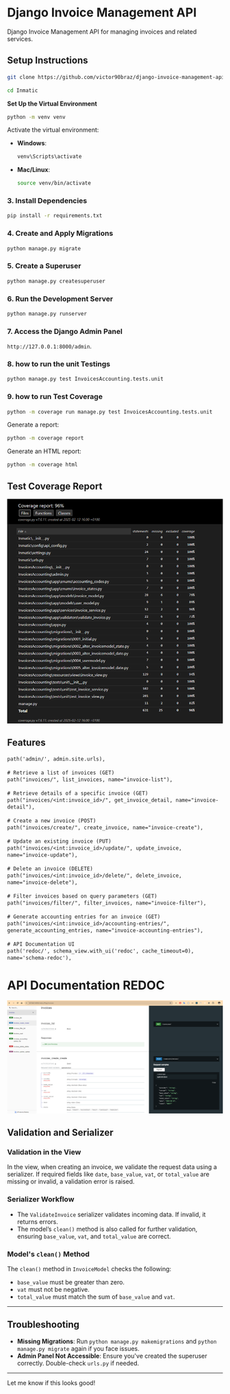 # Django Invoice Management API

Django Invoice Management API for managing invoices and related services.

## Setup Instructions
```bash
git clone https://github.com/victor90braz/django-invoice-management-api.git
```

```bash
cd Inmatic
```

 **Set Up the Virtual Environment**  
```bash
python -m venv venv
```

Activate the virtual environment:

- **Windows**:  
  ```bash
  venv\Scripts\activate
  ```
- **Mac/Linux**:  
  ```bash
  source venv/bin/activate
  ```

### 3. **Install Dependencies**  
```bash
pip install -r requirements.txt
```

### 4. **Create and Apply Migrations**  
```bash
python manage.py migrate
```

### 5. **Create a Superuser**  
```bash
python manage.py createsuperuser
```

### 6. **Run the Development Server**  
```bash
python manage.py runserver
```

### 7. **Access the Django Admin Panel**  
`http://127.0.0.1:8000/admin`.

### 8. **how to run the unit Testings**  
```bash
python manage.py test InvoicesAccounting.tests.unit
```

### 9. **how to run Test Coverage**  
```bash
python -m coverage run manage.py test InvoicesAccounting.tests.unit
```  
Generate a report:  
```bash
python -m coverage report
```  
Generate an HTML report:  
```bash
python -m coverage html
```
## Test Coverage Report

![Test Coverage Report](public/images/test-coverage-report.png)

## Features

    path('admin/', admin.site.urls),  

    # Retrieve a list of invoices (GET)
    path("invoices/", list_invoices, name="invoice-list"),

    # Retrieve details of a specific invoice (GET)
    path("invoices/<int:invoice_id>/", get_invoice_detail, name="invoice-detail"),

    # Create a new invoice (POST)
    path("invoices/create/", create_invoice, name="invoice-create"),

    # Update an existing invoice (PUT)
    path("invoices/<int:invoice_id>/update/", update_invoice, name="invoice-update"),

    # Delete an invoice (DELETE)
    path("invoices/<int:invoice_id>/delete/", delete_invoice, name="invoice-delete"),

    # Filter invoices based on query parameters (GET)
    path("invoices/filter/", filter_invoices, name="invoice-filter"),

    # Generate accounting entries for an invoice (GET)
    path("invoices/<int:invoice_id>/accounting-entries/", generate_accounting_entries, name="invoice-accounting-entries"),

    # API Documentation UI
    path('redoc/', schema_view.with_ui('redoc', cache_timeout=0), name='schema-redoc'),

# API Documentation REDOC   

![API Docs](public/images/open-api-redoc-dashboard.png)

## Validation and Serializer

### Validation in the View

In the view, when creating an invoice, we validate the request data using a serializer. If required fields like `date`, `base_value`, `vat`, or `total_value` are missing or invalid, a validation error is raised.

### Serializer Workflow

- The `ValidateInvoice` serializer validates incoming data. If invalid, it returns errors.
- The model’s `clean()` method is also called for further validation, ensuring `base_value`, `vat`, and `total_value` are correct.

### Model's `clean()` Method

The `clean()` method in `InvoiceModel` checks the following:
- `base_value` must be greater than zero.
- `vat` must not be negative.
- `total_value` must match the sum of `base_value` and `vat`.

---

## Troubleshooting

- **Missing Migrations**: Run `python manage.py makemigrations` and `python manage.py migrate` again if you face issues.
- **Admin Panel Not Accessible**: Ensure you've created the superuser correctly. Double-check `urls.py` if needed.

---

Let me know if this looks good!